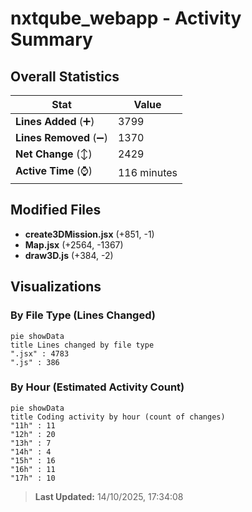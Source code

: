 # nxtqube_webapp - Activity Summary 

## Overall Statistics

| Stat                   | Value                                                             |
| ---------------------- | ----------------------------------------------------------------- |
| **Lines Added** (➕)   | 3799                                          |
| **Lines Removed** (➖) | 1370                                        |
| **Net Change** (↕)    | 2429                |
| **Active Time** (⌚)   | 116 minutes |


## Modified Files
- **create3DMission.jsx** (+851, -1)
- **Map.jsx** (+2564, -1367)
- **draw3D.js** (+384, -2)

## Visualizations

### By File Type (Lines Changed)

```mermaid
pie showData
title Lines changed by file type
".jsx" : 4783
".js" : 386
```

### By Hour (Estimated Activity Count)

```mermaid
pie showData
title Coding activity by hour (count of changes)
"11h" : 11
"12h" : 20
"13h" : 7
"14h" : 4
"15h" : 16
"16h" : 11
"17h" : 10
```


> **Last Updated:** 14/10/2025, 17:34:08